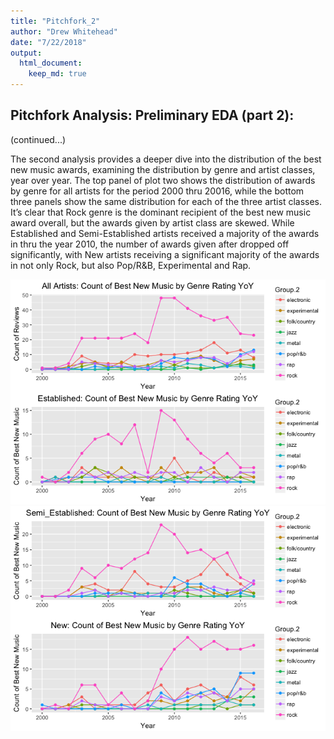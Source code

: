 ```yaml
---
title: "Pitchfork_2"
author: "Drew Whitehead"
date: "7/22/2018"
output: 
  html_document:
    keep_md: true
---
```




## Pitchfork Analysis: Preliminary EDA (part 2):

(continued...)

The second analysis provides a deeper dive into the distribution of the best new music awards, examining the distribution by genre and artist classes, year over year. The top panel of plot two shows the distribution of awards by genre for all artists for the period 2000 thru 20016, while the bottom three panels show the same distribution for each of the three artist classes. It’s clear that Rock genre is the dominant recipient of the best new music award overall, but the awards given by artist class are skewed. While Established and Semi-Established artists received a majority of the awards in thru the year 2010, the number of awards given after dropped off significantly, with New artists receiving a significant majority of the awards in not only Rock, but also Pop/R&B, Experimental and Rap. 


![](Pitchfork_2_files/figure-html/cars-1.png)<!-- -->![](Pitchfork_2_files/figure-html/cars-2.png)<!-- -->

